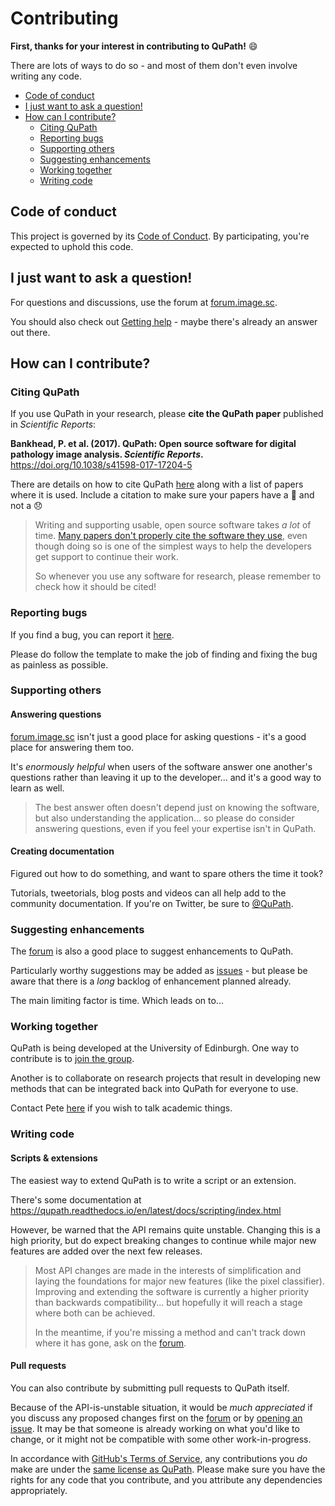 # Contributing

**First, thanks for your interest in contributing to QuPath!** 😄

There are lots of ways to do so - and most of them don't even involve writing any code.

* [Code of conduct](#code-of-conduct)
* [I just want to ask a question!](#i-just-want-to-ask-a-question)
* [How can I contribute?](#how-can-i-contribute)
  * [Citing QuPath](#citing-qupath)
  * [Reporting bugs](#reporting-bugs)
  * [Supporting others](#supporting-others)
  * [Suggesting enhancements](#suggesting-enhancements)
  * [Working together](#working-together)
  * [Writing code](#writing-code)


## Code of conduct

This project is governed by its [Code of Conduct](CODE_OF_CONDUCT.md). By participating, you're expected to uphold this code.


## I just want to ask a question!

For questions and discussions, use the forum at [forum.image.sc](https://forum.image.sc/tags/qupath).

You should also check out [Getting help](https://qupath.readthedocs.io/en/latest/docs/starting/help.html) - maybe there's already an answer out there.


## How can I contribute?

### Citing QuPath

If you use QuPath in your research, please **cite the QuPath paper** published in _Scientific Reports_:

**Bankhead, P. et al. (2017). QuPath: Open source software for digital pathology image analysis. _Scientific Reports_.**
https://doi.org/10.1038/s41598-017-17204-5

There are details on how to cite QuPath [here](https://qupath.readthedocs.io/en/latest/docs/intro/citing.html) along with a list of papers where it is used. Include a citation to make sure your papers have a 📗 and not a 😞

> Writing and supporting usable, open source software takes _a lot_ of time. [Many papers don't properly cite the software they use](https://doi.org/10.1038/s41592-019-0350-x), even though doing so is one of the simplest ways to help the developers get support to continue their work.
>
> So whenever you use any software for research, please remember to check how it should be cited!



### Reporting bugs

If you find a bug, you can report it [here](https://github.com/qupath/qupath/issues).

Please do follow the template to make the job of finding and fixing the bug as painless as possible.

### Supporting others

#### Answering questions
[forum.image.sc](https://forum.image.sc/tags/qupath) isn't just a good place for asking questions - it's a good place for answering them too.

It's _enormously helpful_ when users of the software answer one another's questions rather than leaving it up to the developer... and it's a good way to learn as well.

> The best answer often doesn't depend just on knowing the software, but also understanding the application... so please do consider answering questions, even if you feel your expertise isn't in QuPath.

#### Creating documentation
Figured out how to do something, and want to spare others the time it took?

Tutorials, tweetorials, blog posts and videos can all help add to the community documentation. If you're on Twitter, be sure to [@QuPath](https://twitter.com/qupath).


### Suggesting enhancements

The [forum](https://forum.image.sc/tags/qupath) is also a good place to suggest enhancements to QuPath.

Particularly worthy suggestions may be added as [issues](https://github.com/qupath/qupath/issues) - but please be aware that there is a _long_ backlog of enhancement planned already.

The main limiting factor is time. Which leads on to...

### Working together

QuPath is being developed at the University of Edinburgh.
One way to contribute is to [join the group](https://www.vacancies.ed.ac.uk/pls/corehrrecruit/erq_jobspec_version_4.jobspec?p_id=048500).

Another is to collaborate on research projects that result in developing new methods that can be integrated back into QuPath for everyone to use.

Contact Pete [here](https://www.ed.ac.uk/pathology/people/staff-students/peter-bankhead) if you wish to talk academic things.

### Writing code

#### Scripts & extensions

The easiest way to extend QuPath is to write a script or an extension.

There's some documentation at https://qupath.readthedocs.io/en/latest/docs/scripting/index.html

However, be warned that the API remains quite unstable. Changing this is a high priority, but do expect breaking changes to continue while major new features are added over the next few releases.

> Most API changes are made in the interests of simplification and laying the foundations for major new features (like the pixel classifier). Improving and extending the software is currently a higher priority than backwards compatibility... but hopefully it will reach a stage where both can be achieved.
>
> In the meantime, if you're missing a method and can't track down where it has gone, ask on the [forum](https://forum.image.sc/tags/qupath).

#### Pull requests

You can also contribute by submitting pull requests to QuPath itself.

Because of the API-is-unstable situation, it would be _much appreciated_ if you discuss any proposed changes first on the [forum](https://forum.image.sc/tags/qupath) or by [opening an issue](https://github.com/qupath/qupath/issues). It may be that someone is already working on what you'd like to change, or it might not be compatible with some other work-in-progress.

In accordance with [GitHub's Terms of Service](https://help.github.com/en/articles/github-terms-of-service#6-contributions-under-repository-license), any contributions you _do_ make are under the [same license as QuPath](LICENSE.md). Please make sure you have the rights for any code that you contribute, and you attribute any dependencies appropriately.
